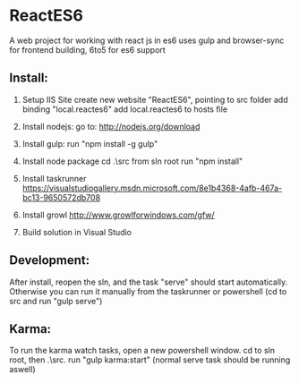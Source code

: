 ﻿# ReactES6

A web project for working with react js in es6
uses gulp and browser-sync for frontend building, 6to5 for es6 support

Install:
---------
1. Setup IIS Site
	create new website "ReactES6", pointing to src folder
	add binding "local.reactes6"
	add local.reactes6 to hosts file

2. Install nodejs: 
	go to: http://nodejs.org/download

3. Install gulp:
	run "npm install -g gulp"

4. Install node package
	cd .\src from sln root
	run "npm install"

5. Install taskrunner
	https://visualstudiogallery.msdn.microsoft.com/8e1b4368-4afb-467a-bc13-9650572db708

6. Install growl
	http://www.growlforwindows.com/gfw/

7. Build solution in Visual Studio

Development:
----------
After install, reopen the sln, and the task "serve" should start automatically.
Otherwise you can run it manually from the taskrunner or powershell (cd to src and run "gulp serve")

Karma:
----------
To run the karma watch tasks, open a new powershell window.
cd to sln root, then .\src.
run "gulp karma:start"
(normal serve task should be running aswell)
